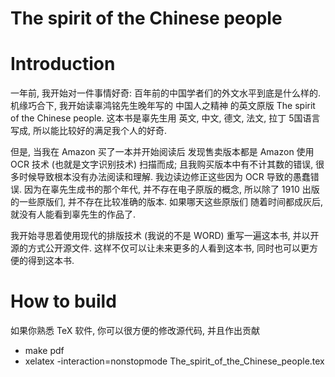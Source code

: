 The spirit of the Chinese people
=============

# Introduction
一年前, 我开始对一件事情好奇: 百年前的中国学者们的外文水平到底是什么样的.
机缘巧合下, 我开始读辜鸿铭先生晚年写的 中国人之精神 的英文原版 The spirit of the Chinese people.
这本书是辜先生用 英文, 中文, 德文, 法文, 拉丁 5国语言写成, 所以能比较好的满足我个人的好奇.

但是, 当我在 Amazon 买了一本并开始阅读后 发现售卖版本都是 Amazon 使用 OCR 技术 (也就是文字识别技术) 扫描而成; 且我购买版本中有不计其数的错误, 很多时候导致根本没有办法阅读和理解.
我边读边修正这些因为 OCR 导致的愚蠢错误. 
因为在辜先生成书的那个年代, 并不存在电子原版的概念, 所以除了 1910 出版的一些原版们, 并不存在比较准确的版本.
如果哪天这些原版们 随着时间都成灰后, 就没有人能看到辜先生的作品了.

我开始寻思着使用现代的排版技术 (我说的不是 WORD) 重写一遍这本书, 并以开源的方式公开源文件. 这样不仅可以让未来更多的人看到这本书, 同时也可以更方便的得到这本书.


# How to build
如果你熟悉 TeX 软件, 你可以很方便的修改源代码, 并且作出贡献

* make pdf
* xelatex -interaction=nonstopmode The_spirit_of_the_Chinese_people.tex
 

